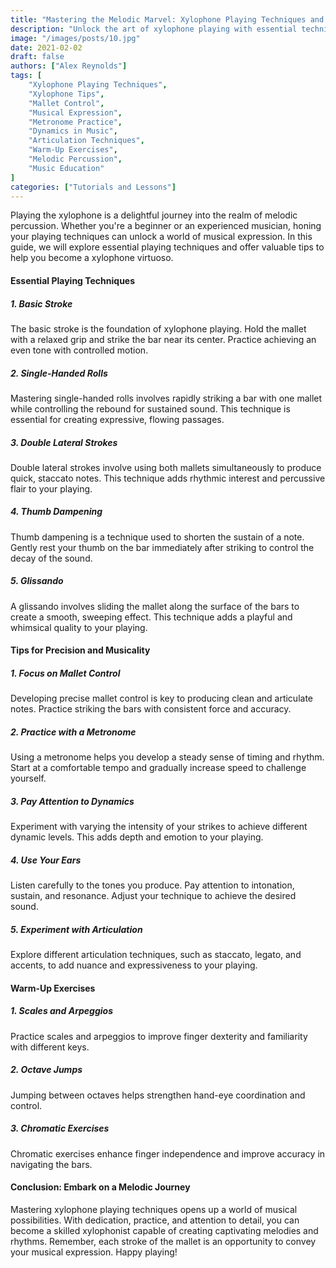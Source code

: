 ```yaml
---
title: "Mastering the Melodic Marvel: Xylophone Playing Techniques and Tips"
description: "Unlock the art of xylophone playing with essential techniques and expert tips. From mastering basic strokes to perfecting advanced techniques like rolls and glissandos, this guide empowers you to become a skilled xylophonist. Discover warm-up exercises and valuable insights to enhance your musical journey."
image: "/images/posts/10.jpg"
date: 2021-02-02
draft: false
authors: ["Alex Reynolds"]
tags: [
    "Xylophone Playing Techniques",
    "Xylophone Tips",
    "Mallet Control",
    "Musical Expression",
    "Metronome Practice",
    "Dynamics in Music",
    "Articulation Techniques",
    "Warm-Up Exercises",
    "Melodic Percussion",
    "Music Education"
]
categories: ["Tutorials and Lessons"]
---
```


Playing the xylophone is a delightful journey into the realm of melodic percussion. Whether you're a beginner or an experienced musician, honing your playing techniques can unlock a world of musical expression. In this guide, we will explore essential playing techniques and offer valuable tips to help you become a xylophone virtuoso.

#### Essential Playing Techniques

##### 1. Basic Stroke

The basic stroke is the foundation of xylophone playing. Hold the mallet with a relaxed grip and strike the bar near its center. Practice achieving an even tone with controlled motion.

##### 2. Single-Handed Rolls

Mastering single-handed rolls involves rapidly striking a bar with one mallet while controlling the rebound for sustained sound. This technique is essential for creating expressive, flowing passages.

##### 3. Double Lateral Strokes

Double lateral strokes involve using both mallets simultaneously to produce quick, staccato notes. This technique adds rhythmic interest and percussive flair to your playing.

##### 4. Thumb Dampening

Thumb dampening is a technique used to shorten the sustain of a note. Gently rest your thumb on the bar immediately after striking to control the decay of the sound.

##### 5. Glissando

A glissando involves sliding the mallet along the surface of the bars to create a smooth, sweeping effect. This technique adds a playful and whimsical quality to your playing.

#### Tips for Precision and Musicality

##### 1. Focus on Mallet Control

Developing precise mallet control is key to producing clean and articulate notes. Practice striking the bars with consistent force and accuracy.

##### 2. Practice with a Metronome

Using a metronome helps you develop a steady sense of timing and rhythm. Start at a comfortable tempo and gradually increase speed to challenge yourself.

##### 3. Pay Attention to Dynamics

Experiment with varying the intensity of your strikes to achieve different dynamic levels. This adds depth and emotion to your playing.

##### 4. Use Your Ears

Listen carefully to the tones you produce. Pay attention to intonation, sustain, and resonance. Adjust your technique to achieve the desired sound.

##### 5. Experiment with Articulation

Explore different articulation techniques, such as staccato, legato, and accents, to add nuance and expressiveness to your playing.

#### Warm-Up Exercises

##### 1. Scales and Arpeggios

Practice scales and arpeggios to improve finger dexterity and familiarity with different keys.

##### 2. Octave Jumps

Jumping between octaves helps strengthen hand-eye coordination and control.

##### 3. Chromatic Exercises

Chromatic exercises enhance finger independence and improve accuracy in navigating the bars.

#### Conclusion: Embark on a Melodic Journey

Mastering xylophone playing techniques opens up a world of musical possibilities. With dedication, practice, and attention to detail, you can become a skilled xylophonist capable of creating captivating melodies and rhythms. Remember, each stroke of the mallet is an opportunity to convey your musical expression. Happy playing!
